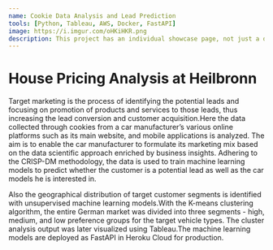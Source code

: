 ```yaml
---
name: Cookie Data Analysis and Lead Prediction
tools: [Python, Tableau, AWS, Docker, FastAPI]
image: https://i.imgur.com/oHKiHKR.png
description: This project has an individual showcase page, not just a direct link to the project site or repo. Now you have more space to describe your awesome project!
---
```


# House Pricing Analysis at Heilbronn

Target marketing is the process of identifying the potential leads and focusing on promotion of products and services to those leads, thus increasing the lead conversion and customer acquisition.Here the data collected through cookies from a car manufacturer’s various online platforms such as its main website, and mobile applications is analyzed. The aim is to enable the car manufacturer to formulate its marketing mix based on the data scientific approach enriched by business insights. Adhering to the CRISP-DM methodology, the data is used to train machine learning models to predict whether the customer is a potential lead as well as the car models he is interested in. 

Also the geographical distribution of target customer segments is identified with unsupervised machine learning models.With the K-means clustering algorithm, the entire German market was divided into three segments - high, medium, and low preference groups for the target vehicle types. The cluster analysis output was later visualized using Tableau.The machine learning models are deployed as FastAPI in Heroku Cloud for production. 

<div id="adobe-dc-view" style="width: 800px;"></div>
<script src="https://documentcloud.adobe.com/view-sdk/main.js"></script>
<script type="text/javascript">
	document.addEventListener("adobe_dc_view_sdk.ready", function(){ 
		var adobeDCView = new AdobeDC.View({clientId: "<YOUR_CLIENT_ID>", divId: "adobe-dc-view"});
		adobeDCView.previewFile({
			content:{location: {url: "https://documentcloud.adobe.com/view-sdk-demo/PDFs/Bodea Brochure.pdf"}},
			metaData:{fileName: "Bodea Brochure.pdf"}
		}, {embedMode: "IN_LINE", showDownloadPDF: false, showPrintPDF: false});
	});
</script>

